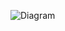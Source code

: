 ![Diagram](https://www.planttext.com/api/plantuml/png/B56zIiDG6Dtp58VCQgFM9LFz6GfgGCWWI8SGIswmkTJqta8H1t4G4K4d4H6QTX2BGWSNSuSEj-GzxXFu2dv9a-4EvplV-VdofnQjWGXI8PEUrG_2Yo3gmlQP_k4HHCmHwWoSwGctSMM1lhEsKOyOwZ64dd4NU_etXi-CUe2VwZpih5XUfCSZ2AOp4kBBsmI3c3CNpcR3sMbiESvsJJoHUePBIJmNbI-y8877J9xn4iZwMCUfdX9K4D8s-RSaPELOuhky7X5er3rd5EcBtkKJCJYhROwCUkkxsA-AUH5jtw6kwLFDPlEW9lhLiaXB_mXLeAg_Mmc-XcMd2Q_9XnJpKuB592TTsCT6lSJWKJ4twZt6yjce6uaU7IkXNK7Nd4Y4J8w8pzT8VJh2C3RvGe3JDMbKp8lIjzmaWT2eZm1fJBC8IPbim-vOrrQhoy_BF_OF003__mC0)
